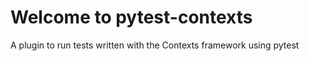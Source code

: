 # Welcome to pytest-contexts

A plugin to run tests written with the Contexts framework using pytest
